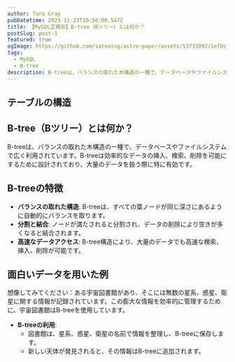 ```yaml
---
author: Taro Gray
pubDatetime: 2023-11-23T10:56:00.547Z
title: 【MySQL正規系】B-tree（Bツリー）とは何か？
postSlug: post-1
featured: true
ogImage: https://github.com/satnaing/astro-paper/assets/53733092/1ef0cf03-8137-4d67-ac81-84a032119e3a
tags:
  - MySQL
  - B-tree
description: B-treeは、バランスの取れた木構造の一種で、データベースやファイルシステムで広く利用されています。B-treeは効率的なデータの挿入、検索、削除を可能にするために設計されており、大量のデータを扱う際に特に有効です。
---
```


## テーブルの構造

## B-tree（Bツリー）とは何か？

B-treeは、バランスの取れた木構造の一種で、データベースやファイルシステムで広く利用されています。B-treeは効率的なデータの挿入、検索、削除を可能にするために設計されており、大量のデータを扱う際に特に有効です。

## B-treeの特徴

- **バランスの取れた構造**: B-treeは、すべての葉ノードが同じ深さにあるように自動的にバランスを取ります。
- **分割と結合**: ノードが満たされると分割され、データの削除により空きが多くなると結合されます。
- **高速なデータアクセス**: B-tree構造により、大量のデータでも高速な検索、挿入、削除が可能です。

## 面白いデータを用いた例

想像してみてください：ある宇宙図書館があり、そこには無数の星系、惑星、衛星に関する情報が記録されています。この膨大な情報を効率的に管理するために、宇宙図書館はB-treeを使用しています。

- **B-treeの利用**:
  - 図書館は、星系、惑星、衛星の名前で情報を整理し、B-treeに保存します。
  - 新しい天体が発見されると、その情報はB-treeに追加されます。
